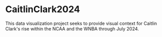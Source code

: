 # CaitlinClark2024
This data visualization project seeks to provide visual context for Caitlin Clark's rise within the NCAA and the WNBA through July 2024.
